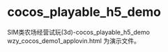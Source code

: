 # cocos_playable_h5_demo
SIM类农场经营试玩(3d)-cocos_playable_h5_demo
wzy_cocos_demo1_applovin.html 为演示文件。

